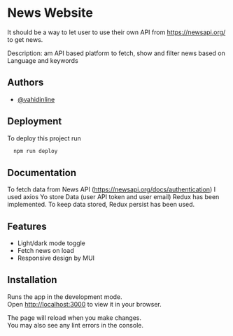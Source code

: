 
# News Website

It should be a way to let user to use their own API from https://newsapi.org/ to get news. 

Description: am API based platform to fetch, show and filter news based on Language and keywords


## Authors

- [@vahidinline](https://www.github.com/vahidinline)


## Deployment

To deploy this project run

```bash
  npm run deploy
```


## Documentation

To fetch data from News API (https://newsapi.org/docs/authentication) I used axios
Yo store Data (user API token and user email) Redux has been implemented.
To keep data stored, Redux persist has been used.
 


## Features

- Light/dark mode toggle
- Fetch news on load
- Responsive design by MUI



## Installation

Runs the app in the development mode.\
Open [http://localhost:3000](http://localhost:3000) to view it in your browser.

The page will reload when you make changes.\
You may also see any lint errors in the console.
    
